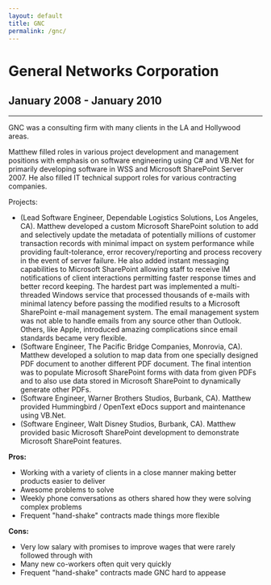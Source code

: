 ```yaml
---
layout: default
title: GNC
permalink: /gnc/
---
```

# General Networks Corporation
## January 2008 - January 2010
<hr class="hr-plain">

GNC was a consulting firm with many clients in the LA and Hollywood areas.

Matthew filled roles in various project development and management positions with emphasis on software engineering using C# and VB.Net for primarily developing software in WSS and Microsoft SharePoint Server 2007. He also filled IT technical support roles for various contracting companies.

Projects:  
- (Lead Software Engineer, Dependable Logistics Solutions, Los Angeles, CA). Matthew developed a custom Microsoft SharePoint solution to add and selectively update the metadata of potentially millions of customer transaction records with minimal impact on system performance while providing fault-tolerance, error recovery/reporting and process recovery in the event of server failure. He also added instant messaging capabilities to Microsoft SharePoint allowing staff to receive IM notifications of client interactions permitting faster response times and better record keeping. The hardest part was implemented a multi-threaded Windows service that processed thousands of e-mails with minimal latency before passing the modified results to a Microsoft SharePoint e-mail management system. The email management system was not able to handle emails from any source other than Outlook. Others, like Apple, introduced amazing complications since email standards became very flexible.
- (Software Engineer, The Pacific Bridge Companies, Monrovia, CA). Matthew developed a solution to map data from one specially designed PDF document to another different PDF document. The final intention was to populate Microsoft SharePoint forms with data from given PDFs and to also use data stored in Microsoft SharePoint to dynamically generate other PDFs.
- (Software Engineer, Warner Brothers Studios, Burbank, CA). Matthew provided Hummingbird / OpenText eDocs support and maintenance using VB.Net.
- (Software Engineer, Walt Disney Studios, Burbank, CA). Matthew provided basic Microsoft SharePoint development to demonstrate Microsoft SharePoint features.

**Pros:**
* Working with a variety of clients in a close manner making better products easier to deliver
* Awesome problems to solve
* Weekly phone conversations as others shared how they were solving complex problems
* Frequent "hand-shake" contracts made things more flexible

**Cons:**
* Very low salary with promises to improve wages that were rarely followed through with
* Many new co-workers often quit very quickly
* Frequent "hand-shake" contracts made GNC hard to appease